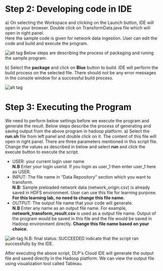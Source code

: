 # Step 2: Developing code in IDE
a) On selecting the Workspace and clicking on the Launch button, IDE will open in your browser. Double click on TransformData.java file which will open in right panel. </br>
Here the sample code is given for network data ingestion. User can edit the code and build and execute the program.

![alt tag](https://github.com/CiscoDevNet/data-dev-learning-labs/blob/master/labs/network-data-transformation/assets/images/ide1.PNG?raw=true)
Below steps are describing the process of packaging and runing the sample program. 

b) Select the <b>package</b> and click on <b>Blue</b> button to build. 
   IDE will perform the build process on the selected file. There should not be any error messages in the console window for a successful build process.

![alt tag](https://github.com/CiscoDevNet/data-dev-learning-labs/blob/master/labs/network-data-transformation/assets/images/ide2.PNG?raw=true)


# Step 3: Executing the Program
We need to perform below settings before we execute the program and generate the result. Below steps describe the process of generating and saving output from the above program in hadoop platform. 
a)	Select the <b>run.sh</b> file from left panel and double click on it. The content of this file will open in right panel.
There are three parameters mentioned in this script file. Change the values as described in below and select <b>run</b> and click the execute button to execute the script. </br>
* USER: your current login user name </br>
<b>N.B</b> Enter your login userid. If you login as user_1 then enter user_1 here as USER. </br>
* INPUT: The file name in “Data Repository” section which you want to transform. </br>
<b>N.B:</b> Sample preloaded network data (network_origin.csv) is already saved in HDFS environment. User can use this file for learning purpose. <b>For this learning lab, no need to change this file name.</b> </br>
* OUTPUT: The output file name that your code will generate.  </br>
<b>N.B</b> Enter any name as an output file name. For example, <b>network_transform_result.csv</b> is used as a output file name. Output of the program would be saved in this file and the file would be saved in Hadoop environment directly. <b>Change this file name based on your choice. </b>
 
![alt-tag](https://github.com/CiscoDevNet/data-dev-learning-labs/blob/master/labs/network-data-transformation/assets/images/runScriptFile.PNG?raw=true)
N.B: final status: SUCCEEDED indicate that the script ran successfully by the IDE.

After executing the above script, DLP's Cloud IDE will generate the output file and saved directly in the Hadoop platform. We can view the output file using visualization tool called Tableau.
